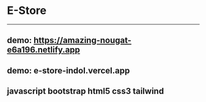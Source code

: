 # E-Store


---
demo:
https://amazing-nougat-e6a196.netlify.app
---
demo:
e-store-indol.vercel.app
---
javascript bootstrap html5 css3 tailwind
 ---
